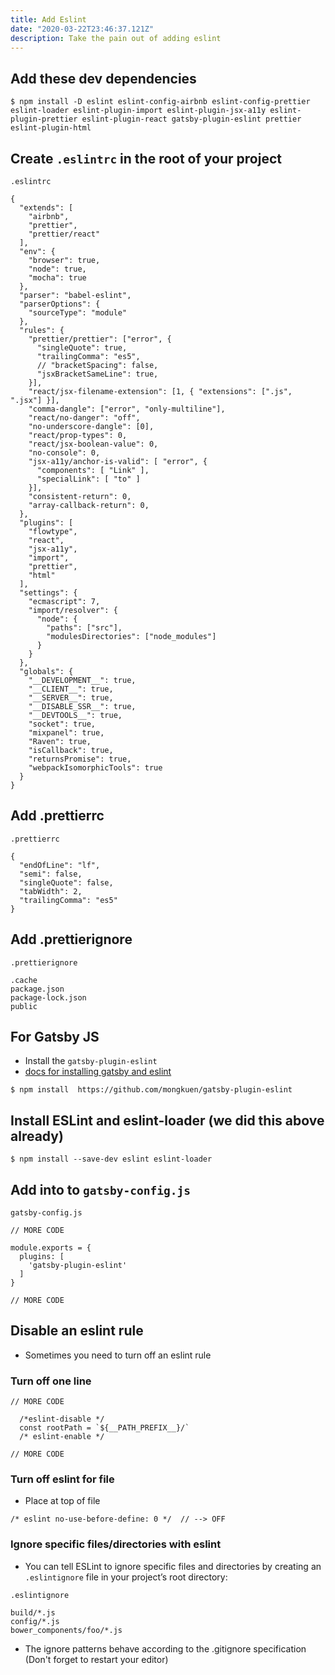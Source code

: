 ```yaml
---
title: Add Eslint
date: "2020-03-22T23:46:37.121Z"
description: Take the pain out of adding eslint
---
```


## Add these dev dependencies
```
$ npm install -D eslint eslint-config-airbnb eslint-config-prettier eslint-loader eslint-plugin-import eslint-plugin-jsx-a11y eslint-plugin-prettier eslint-plugin-react gatsby-plugin-eslint prettier eslint-plugin-html
```

## Create `.eslintrc` in the root of your project
`.eslintrc`

```
{
  "extends": [
    "airbnb",
    "prettier",
    "prettier/react"
  ],
  "env": {
    "browser": true,
    "node": true,
    "mocha": true
  },
  "parser": "babel-eslint",
  "parserOptions": {
    "sourceType": "module"
  },
  "rules": {
    "prettier/prettier": ["error", {
      "singleQuote": true,
      "trailingComma": "es5",
      // "bracketSpacing": false,
      "jsxBracketSameLine": true,
    }],
    "react/jsx-filename-extension": [1, { "extensions": [".js", ".jsx"] }],
    "comma-dangle": ["error", "only-multiline"],
    "react/no-danger": "off",
    "no-underscore-dangle": [0],
    "react/prop-types": 0,
    "react/jsx-boolean-value": 0,
    "no-console": 0,
    "jsx-a11y/anchor-is-valid": [ "error", {
      "components": [ "Link" ],
      "specialLink": [ "to" ]
    }],
    "consistent-return": 0,
    "array-callback-return": 0,
  },
  "plugins": [
    "flowtype",
    "react",
    "jsx-a11y",
    "import",
    "prettier",
    "html"
  ],
  "settings": {
    "ecmascript": 7,
    "import/resolver": {
      "node": {
        "paths": ["src"],
        "modulesDirectories": ["node_modules"]
      }
    }
  },
  "globals": {
    "__DEVELOPMENT__": true,
    "__CLIENT__": true,
    "__SERVER__": true,
    "__DISABLE_SSR__": true,
    "__DEVTOOLS__": true,
    "socket": true,
    "mixpanel": true,
    "Raven": true,
    "isCallback": true,
    "returnsPromise": true,
    "webpackIsomorphicTools": true
  }
}
```

## Add .prettierrc
`.prettierrc`

```
{
  "endOfLine": "lf",
  "semi": false,
  "singleQuote": false,
  "tabWidth": 2,
  "trailingComma": "es5"
}
```

## Add .prettierignore
`.prettierignore`

```
.cache
package.json
package-lock.json
public
```

## For Gatsby JS
* Install the `gatsby-plugin-eslint`
* [docs for installing gatsby and eslint](https://github.com/mongkuen/gatsby-plugin-eslint)

`$ npm install  https://github.com/mongkuen/gatsby-plugin-eslint`

## Install ESLint and eslint-loader (we did this above already)

`$ npm install --save-dev eslint eslint-loader`

## Add into to `gatsby-config.js`

`gatsby-config.js`

```
// MORE CODE

module.exports = {
  plugins: [
    'gatsby-plugin-eslint'
  ]
}

// MORE CODE
```

## Disable an eslint rule
* Sometimes you need to turn off an eslint rule

### Turn off one line
```
// MORE CODE

  /*eslint-disable */
  const rootPath = `${__PATH_PREFIX__}/`
  /* eslint-enable */

// MORE CODE
```

### Turn off eslint for file
* Place at top of file

```
/* eslint no-use-before-define: 0 */  // --> OFF
```

### Ignore specific files/directories with eslint
* You can tell ESLint to ignore specific files and directories by creating an `.eslintignore` file in your project’s root directory:

`.eslintignore`

```
build/*.js
config/*.js
bower_components/foo/*.js
```

* The ignore patterns behave according to the .gitignore specification (Don't forget to restart your editor)
